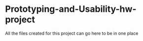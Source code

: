 # Prototyping-and-Usability-hw-project
All the files created for this project can go here to be in one place
